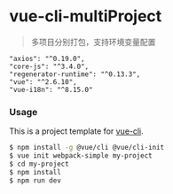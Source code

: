 # vue-cli-multiProject

> 多项目分别打包，支持环境变量配置

```
"axios": "^0.19.0",
"core-js": "^3.4.0",
"regenerator-runtime": "^0.13.3",
"vue": "^2.6.10",
"vue-i18n": "^8.15.0"
```

### Usage

This is a project template for [vue-cli](https://cli.vuejs.org/zh/).

``` bash
$ npm install -g @vue/cli @vue/cli-init
$ vue init webpack-simple my-project
$ cd my-project
$ npm install
$ npm run dev
```

